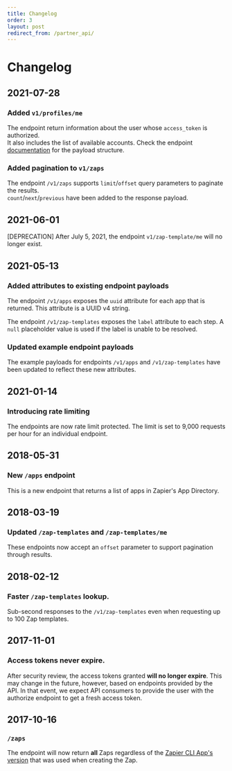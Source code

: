 ```yaml
---
title: Changelog
order: 3
layout: post
redirect_from: /partner_api/
---
```


# Changelog

## 2021-07-28
### Added `v1/profiles/me`
The endpoint return information about the user whose `access_token` is authorized.  
It also includes the list of available accounts. Check the endpoint
[documentation](https://platform.zapier.com/partner_api/endpoints#get-v1profilesme) for the payload structure.

### Added pagination to `v1/zaps`
The endpoint `/v1/zaps` supports `limit`/`offset` query parameters to paginate the results.  
`count`/`next`/`previous` have been added to the response payload.

## 2021-06-01
[DEPRECATION] After July 5, 2021, the endpoint `v1/zap-template/me` will no longer exist.

## 2021-05-13

### Added attributes to existing endpoint payloads

The endpoint `/v1/apps` exposes the `uuid` attribute for each app that is returned. This attribute is a UUID v4 string.

The endpoint `/v1/zap-templates` exposes the `label` attribute to each step. A `null` placeholder value is used if the label is unable to be resolved.

### Updated example endpoint payloads

The example payloads for endpoints `/v1/apps` and `/v1/zap-templates` have been updated to reflect these new attributes.

## 2021-01-14

### Introducing rate limiting

The endpoints are now rate limit protected. The limit is set to 9,000 requests per hour for an individual endpoint.

## 2018-05-31

### New `/apps` endpoint

This is a new endpoint that returns a list of apps in Zapier's App Directory.

## 2018-03-19

### Updated `/zap-templates` and `/zap-templates/me`

These endpoints now accept an `offset` parameter to support pagination through results.

## 2018-02-12

### Faster `/zap-templates` lookup.

Sub-second responses to the `/v1/zap-templates` even when requesting up to 100 Zap templates.

## 2017-11-01

### Access tokens never expire.

After security review, the access tokens granted **will no longer expire**. This may change in the future, however, based on endpoints provided by the API. In that event, we expect API consumers to provide the user with the authorize endpoint to get a fresh access token.

## 2017-10-16

###  `/zaps`

The endpoint will now return **all** Zaps regardless of the [Zapier CLI App's version](https://github.com/zapier/zapier-platform-cli) that was used when creating the Zap.
